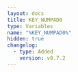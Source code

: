 ```yaml
---
layout: docs
title: KEY_NUMPAD0
type: Variables
name: "%KEY_NUMPAD0%"
hidden: true
changelog:
  - type: Added
    version: v0.7.2
---
```

